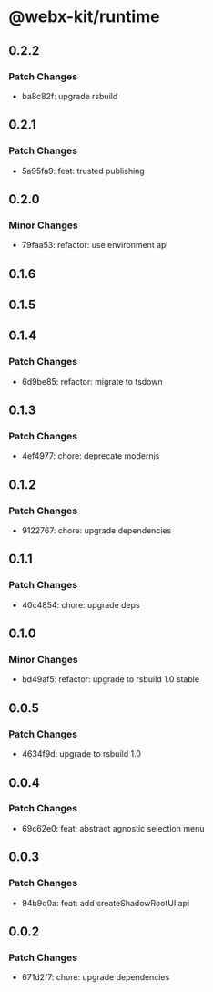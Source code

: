 # @webx-kit/runtime

## 0.2.2

### Patch Changes

- ba8c82f: upgrade rsbuild

## 0.2.1

### Patch Changes

- 5a95fa9: feat: trusted publishing

## 0.2.0

### Minor Changes

- 79faa53: refactor: use environment api

## 0.1.6

## 0.1.5

## 0.1.4

### Patch Changes

- 6d9be85: refactor: migrate to tsdown

## 0.1.3

### Patch Changes

- 4ef4977: chore: deprecate modernjs

## 0.1.2

### Patch Changes

- 9122767: chore: upgrade dependencies

## 0.1.1

### Patch Changes

- 40c4854: chore: upgrade deps

## 0.1.0

### Minor Changes

- bd49af5: refactor: upgrade to rsbuild 1.0 stable

## 0.0.5

### Patch Changes

- 4634f9d: upgrade to rsbuild 1.0

## 0.0.4

### Patch Changes

- 69c62e0: feat: abstract agnostic selection menu

## 0.0.3

### Patch Changes

- 94b9d0a: feat: add createShadowRootUI api

## 0.0.2

### Patch Changes

- 671d2f7: chore: upgrade dependencies
